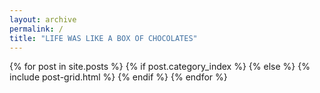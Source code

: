 ```yaml
---
layout: archive
permalink: /
title: "LIFE WAS LIKE A BOX OF CHOCOLATES"
---
```


<div class="tiles">
{% for post in site.posts %}
    {% if post.category_index %}
      {% else %}
        {% include post-grid.html %}
    {% endif %}
{% endfor %}
</div><!-- /.tiles -->
